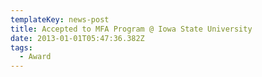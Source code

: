 ```yaml
---
templateKey: news-post
title: Accepted to MFA Program @ Iowa State University
date: 2013-01-01T05:47:36.382Z
tags:
  - Award
---
```

